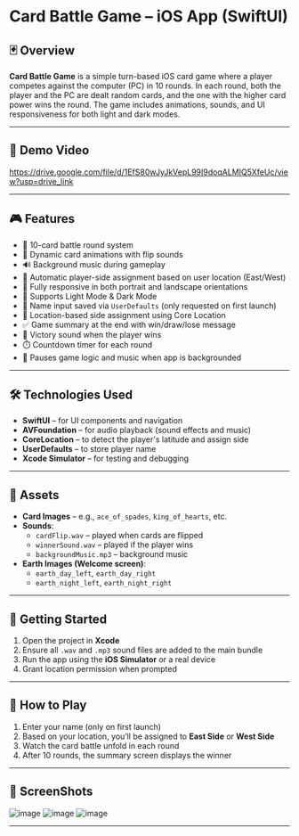 # Card Battle Game – iOS App (SwiftUI)

## 🃏 Overview

**Card Battle Game** is a simple turn-based iOS card game where a player competes against the computer (PC) in 10 rounds. In each round, both the player and the PC are dealt random cards, and the one with the higher card power wins the round. The game includes animations, sounds, and UI responsiveness for both light and dark modes.

---

## 🎥 Demo Video

https://drive.google.com/file/d/1EfS80wJyJkVepL99I9doqALMIQ5XfeUc/view?usp=drive_link


---

## 🎮 Features

- 🔁 10-card battle round system  
- 🎨 Dynamic card animations with flip sounds  
- 🔊 Background music during gameplay  
- 🧭 Automatic player-side assignment based on user location (East/West)  
- 📱 Fully responsive in both portrait and landscape orientations  
- 🌙 Supports Light Mode & Dark Mode  
- 📝 Name input saved via `UserDefaults` (only requested on first launch)  
- 📍 Location-based side assignment using Core Location  
- ✅ Game summary at the end with win/draw/lose message  
- 🎉 Victory sound when the player wins  
- ⏱️ Countdown timer for each round  
- 🛑 Pauses game logic and music when app is backgrounded  

---

## 🛠️ Technologies Used

- **SwiftUI** – for UI components and navigation  
- **AVFoundation** – for audio playback (sound effects and music)  
- **CoreLocation** – to detect the player's latitude and assign side  
- **UserDefaults** – to store player name  
- **Xcode Simulator** – for testing and debugging  

---

## 📂 Assets

- **Card Images** – e.g., `ace_of_spades`, `king_of_hearts`, etc.  
- **Sounds**:  
  - `cardFlip.wav` – played when cards are flipped  
  - `winnerSound.wav` – played if the player wins  
  - `backgroundMusic.mp3` – background music  
- **Earth Images (Welcome screen)**:  
  - `earth_day_left`, `earth_day_right`  
  - `earth_night_left`, `earth_night_right`  

---

## 🚀 Getting Started

1. Open the project in **Xcode**  
2. Ensure all `.wav` and `.mp3` sound files are added to the main bundle  
3. Run the app using the **iOS Simulator** or a real device  
4. Grant location permission when prompted  

---

## 🎯 How to Play

1. Enter your name (only on first launch)  
2. Based on your location, you’ll be assigned to **East Side** or **West Side**  
3. Watch the card battle unfold in each round  
4. After 10 rounds, the summary screen displays the winner  

---
## 📸 ScreenShots

![image](https://github.com/user-attachments/assets/f93c5cbb-9a4e-43c1-978e-9ae90b059939) ![image](https://github.com/user-attachments/assets/51876127-096e-4dbd-8e73-5bdc6df80eb7) ![image](https://github.com/user-attachments/assets/d93f676f-fa48-48ae-98da-fdcf098800d0)




---

